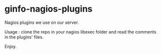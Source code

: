 ginfo-nagios-plugins
====================

Nagios plugins we use on our server.

Usage : clone the repo in your nagios libexec folder and read the comments in the plugins' files.

Enjoy.
